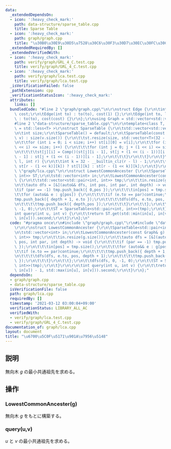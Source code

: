 ```yaml
---
data:
  _extendedDependsOn:
  - icon: ':heavy_check_mark:'
    path: data-structure/sparse_table.cpp
    title: Sparse Table
  - icon: ':heavy_check_mark:'
    path: graph/graph.cpp
    title: "\u30B0\u30E9\u30D5\u7528\u30C6\u30F3\u30D7\u30EC\u30FC\u30C8"
  _extendedRequiredBy: []
  _extendedVerifiedWith:
  - icon: ':heavy_check_mark:'
    path: verify/graph/GRL_4_C.test.cpp
    title: verify/graph/GRL_4_C.test.cpp
  - icon: ':heavy_check_mark:'
    path: verify/graph/lca.test.cpp
    title: verify/graph/lca.test.cpp
  _isVerificationFailed: false
  _pathExtension: cpp
  _verificationStatusIcon: ':heavy_check_mark:'
  attributes:
    links: []
  bundledCode: "#line 2 \"graph/graph.cpp\"\n\r\nstruct Edge {\r\n\tint to; long long\
    \ cost;\r\n\tEdge(int to) : to(to), cost(1) {};\r\n\tEdge(int to, long long cost)\
    \ : to(to), cost(cost) {}\r\n};\r\nusing Graph = std::vector<std::vector<Edge>>;\n\
    #line 2 \"data-structure/sparse_table.cpp\"\n\r\ntemplate<class T, class Comp\
    \ = std::less<T> >\r\nstruct SparseTable {\r\n\tstd::vector<std::vector<T>> st;\r\
    \n\tint size;\r\n\tSparseTable() = default;\r\n\tSparseTable(const std::vector<T>&\
    \ v) : size(v.size()) {\r\n\t\tst.resize(size, std::vector<T>(32 - __builtin_clz(size)));\r\
    \n\t\tfor (int i = 0; i < size; i++) st[i][0] = v[i];\r\n\t\tfor (int i = 1; (1\
    \ << i) <= size; i++) {\r\n\t\t\tfor (int j = 0; j + (1 << i) <= size; j++) {\r\
    \n\t\t\t\tst[j][i] = Comp()(st[j][i - 1], st[j + (1 << (i - 1))][i - 1]) ? st[j][i\
    \ - 1] : st[j + (1 << (i - 1))][i - 1];\r\n\t\t\t}\r\n\t\t}\r\n\t}\r\n\tT get(int\
    \ l, int r) {\r\n\t\tint k = 32 - __builtin_clz(r - l) - 1;\r\n\t\treturn Comp()(st[l][k],\
    \ st[r - (1 << k)][k]) ? st[l][k] : st[r - (1 << k)][k];\r\n\t}\r\n};\n#line 4\
    \ \"graph/lca.cpp\"\n\r\nstruct LowestCommonAncester {\r\n\tSparseTable<std::pair<int,\
    \ int>> ST;\r\n\tstd::vector<int> in;\r\n\tLowestCommonAncester(const Graph& g)\
    \ {\r\n\t\tstd::vector<std::pair<int, int>> tmp;\r\n\t\tin.resize(g.size());\r\
    \n\t\tauto dfs = [&](auto&& dfs, int pos, int par, int depth) -> void {\r\n\t\t\
    \tif (par == -1) tmp.push_back({ 0,pos });\r\n\t\t\tin[pos] = tmp.size();\r\n\t\
    \t\tfor (auto&& e : g[pos]) {\r\n\t\t\t\tif (e.to == par)continue;\r\n\t\t\t\t\
    tmp.push_back({ depth + 1, e.to });\r\n\t\t\t\tdfs(dfs, e.to, pos, depth + 1);\r\
    \n\t\t\t\ttmp.push_back({ depth,pos });\r\n\t\t\t}\r\n\t\t};\r\n\t\tdfs(dfs, 0,\
    \ -1, 0);\r\n\t\tST = SparseTable<std::pair<int, int>>(tmp);\r\n\t}\r\n\r\n\t\
    int query(int u, int v) {\r\n\t\treturn ST.get(std::min(in[u], in[v]) - 1, std::max(in[u],\
    \ in[v])).second;\r\n\t}\r\n};\n"
  code: "#pragma once\r\n#include \"graph/graph.cpp\"\r\n#include \"data-structure/sparse_table.cpp\"\
    \r\n\r\nstruct LowestCommonAncester {\r\n\tSparseTable<std::pair<int, int>> ST;\r\
    \n\tstd::vector<int> in;\r\n\tLowestCommonAncester(const Graph& g) {\r\n\t\tstd::vector<std::pair<int,\
    \ int>> tmp;\r\n\t\tin.resize(g.size());\r\n\t\tauto dfs = [&](auto&& dfs, int\
    \ pos, int par, int depth) -> void {\r\n\t\t\tif (par == -1) tmp.push_back({ 0,pos\
    \ });\r\n\t\t\tin[pos] = tmp.size();\r\n\t\t\tfor (auto&& e : g[pos]) {\r\n\t\t\
    \t\tif (e.to == par)continue;\r\n\t\t\t\ttmp.push_back({ depth + 1, e.to });\r\
    \n\t\t\t\tdfs(dfs, e.to, pos, depth + 1);\r\n\t\t\t\ttmp.push_back({ depth,pos\
    \ });\r\n\t\t\t}\r\n\t\t};\r\n\t\tdfs(dfs, 0, -1, 0);\r\n\t\tST = SparseTable<std::pair<int,\
    \ int>>(tmp);\r\n\t}\r\n\r\n\tint query(int u, int v) {\r\n\t\treturn ST.get(std::min(in[u],\
    \ in[v]) - 1, std::max(in[u], in[v])).second;\r\n\t}\r\n};"
  dependsOn:
  - graph/graph.cpp
  - data-structure/sparse_table.cpp
  isVerificationFile: false
  path: graph/lca.cpp
  requiredBy: []
  timestamp: '2021-03-12 03:00:04+09:00'
  verificationStatus: LIBRARY_ALL_AC
  verifiedWith:
  - verify/graph/lca.test.cpp
  - verify/graph/GRL_4_C.test.cpp
documentation_of: graph/lca.cpp
layout: document
title: "\u6700\u5C0F\u5171\u901A\u7956\u5148"
---
```


## 説明
無向木 $g$ の最小共通祖先を求める。

## 操作
### LowestCommonAncester(g)
無向木 $g$ をもとに構築する。
### query(u,v)
$u$ と $v$ の最小共通祖先を求める。